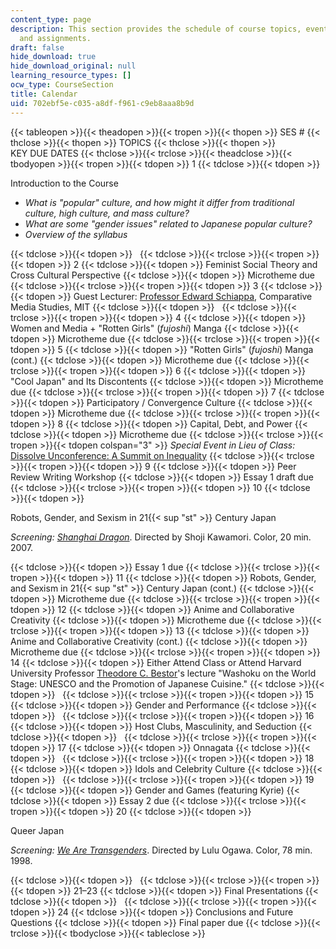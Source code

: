 ```yaml
---
content_type: page
description: This section provides the schedule of course topics, events, screenings,
  and assignments.
draft: false
hide_download: true
hide_download_original: null
learning_resource_types: []
ocw_type: CourseSection
title: Calendar
uid: 702ebf5e-c035-a8df-f961-c9eb8aaa8b9d
---
```

{{< tableopen >}}{{< theadopen >}}{{< tropen >}}{{< thopen >}}
SES #
{{< thclose >}}{{< thopen >}}
TOPICS
{{< thclose >}}{{< thopen >}}
KEY DUE DATES
{{< thclose >}}{{< trclose >}}{{< theadclose >}}{{< tbodyopen >}}{{< tropen >}}{{< tdopen >}}
1
{{< tdclose >}}{{< tdopen >}}

Introduction to the Course

- *What is "popular" culture, and how might it differ from traditional culture, high culture, and mass culture?*
- *What are some "gender issues" related to Japanese popular culture?*
- *Overview of the syllabus*

{{< tdclose >}}{{< tdopen >}}
 
{{< tdclose >}}{{< trclose >}}{{< tropen >}}{{< tdopen >}}
2
{{< tdclose >}}{{< tdopen >}}
Feminist Social Theory and Cross Cultural Perspective
{{< tdclose >}}{{< tdopen >}}
Microtheme due
{{< tdclose >}}{{< trclose >}}{{< tropen >}}{{< tdopen >}}
3
{{< tdclose >}}{{< tdopen >}}
Guest Lecturer: [Professor Edward Schiappa](http://cmsw.mit.edu/profile/ed-schiappa/), Comparative Media Studies, MIT
{{< tdclose >}}{{< tdopen >}}
 
{{< tdclose >}}{{< trclose >}}{{< tropen >}}{{< tdopen >}}
4
{{< tdclose >}}{{< tdopen >}}
Women and Media + "Rotten Girls" (*fujoshi*) Manga
{{< tdclose >}}{{< tdopen >}}
Microtheme due
{{< tdclose >}}{{< trclose >}}{{< tropen >}}{{< tdopen >}}
5
{{< tdclose >}}{{< tdopen >}}
"Rotten Girls" (*fujoshi*) Manga (cont.)
{{< tdclose >}}{{< tdopen >}}
Microtheme due
{{< tdclose >}}{{< trclose >}}{{< tropen >}}{{< tdopen >}}
6
{{< tdclose >}}{{< tdopen >}}
"Cool Japan" and Its Discontents
{{< tdclose >}}{{< tdopen >}}
Microtheme due
{{< tdclose >}}{{< trclose >}}{{< tropen >}}{{< tdopen >}}
7
{{< tdclose >}}{{< tdopen >}}
Participatory / Convergence Culture
{{< tdclose >}}{{< tdopen >}}
Microtheme due
{{< tdclose >}}{{< trclose >}}{{< tropen >}}{{< tdopen >}}
8
{{< tdclose >}}{{< tdopen >}}
Capital, Debt, and Power
{{< tdclose >}}{{< tdopen >}}
Microtheme due
{{< tdclose >}}{{< trclose >}}{{< tropen >}}{{< tdopen colspan="3" >}}
*Special Event in Lieu of Class:* [Dissolve Unconference: A Summit on Inequality](http://cmsw.mit.edu/event/dissolve-unconference-a-summit-on-inequality/)
{{< tdclose >}}{{< trclose >}}{{< tropen >}}{{< tdopen >}}
9
{{< tdclose >}}{{< tdopen >}}
Peer Review Writing Workshop
{{< tdclose >}}{{< tdopen >}}
Essay 1 draft due
{{< tdclose >}}{{< trclose >}}{{< tropen >}}{{< tdopen >}}
10
{{< tdclose >}}{{< tdopen >}}

Robots, Gender, and Sexism in 21{{< sup "st" >}} Century Japan

*Screening:* [*Shanghai Dragon*](http://www.animenewsnetwork.com/encyclopedia/anime.php?id=5840). Directed by Shoji Kawamori. Color, 20 min. 2007.

{{< tdclose >}}{{< tdopen >}}
Essay 1 due
{{< tdclose >}}{{< trclose >}}{{< tropen >}}{{< tdopen >}}
11
{{< tdclose >}}{{< tdopen >}}
Robots, Gender, and Sexism in 21{{< sup "st" >}} Century Japan (cont.)
{{< tdclose >}}{{< tdopen >}}
Microtheme due
{{< tdclose >}}{{< trclose >}}{{< tropen >}}{{< tdopen >}}
12
{{< tdclose >}}{{< tdopen >}}
Anime and Collaborative Creativity
{{< tdclose >}}{{< tdopen >}}
Microtheme due
{{< tdclose >}}{{< trclose >}}{{< tropen >}}{{< tdopen >}}
13
{{< tdclose >}}{{< tdopen >}}
Anime and Collaborative Creativity (cont.)
{{< tdclose >}}{{< tdopen >}}
Microtheme due
{{< tdclose >}}{{< trclose >}}{{< tropen >}}{{< tdopen >}}
14
{{< tdclose >}}{{< tdopen >}}
Either Attend Class or Attend Harvard University Professor [Theodore C. Bestor](http://scholar.harvard.edu/bestor)'s lecture "Washoku on the World Stage: UNESCO and the Promotion of Japanese Cuisine."
{{< tdclose >}}{{< tdopen >}}
 
{{< tdclose >}}{{< trclose >}}{{< tropen >}}{{< tdopen >}}
15
{{< tdclose >}}{{< tdopen >}}
Gender and Performance
{{< tdclose >}}{{< tdopen >}}
 
{{< tdclose >}}{{< trclose >}}{{< tropen >}}{{< tdopen >}}
16
{{< tdclose >}}{{< tdopen >}}
Host Clubs, Masculinity, and Seduction
{{< tdclose >}}{{< tdopen >}}
 
{{< tdclose >}}{{< trclose >}}{{< tropen >}}{{< tdopen >}}
17
{{< tdclose >}}{{< tdopen >}}
Onnagata
{{< tdclose >}}{{< tdopen >}}
 
{{< tdclose >}}{{< trclose >}}{{< tropen >}}{{< tdopen >}}
18
{{< tdclose >}}{{< tdopen >}}
Idols and Celebrity Culture
{{< tdclose >}}{{< tdopen >}}
 
{{< tdclose >}}{{< trclose >}}{{< tropen >}}{{< tdopen >}}
19
{{< tdclose >}}{{< tdopen >}}
Gender and Games (featuring Kyrie)
{{< tdclose >}}{{< tdopen >}}
Essay 2 due
{{< tdclose >}}{{< trclose >}}{{< tropen >}}{{< tdopen >}}
20
{{< tdclose >}}{{< tdopen >}}

Queer Japan

*Screening:* [*We Are Transgenders*](http://www.tcm.com/tcmdb/title/522589/We-Are-Transgenders/). Directed by Lulu Ogawa. Color, 78 min. 1998.

{{< tdclose >}}{{< tdopen >}}
 
{{< tdclose >}}{{< trclose >}}{{< tropen >}}{{< tdopen >}}
21–23
{{< tdclose >}}{{< tdopen >}}
Final Presentations
{{< tdclose >}}{{< tdopen >}}
 
{{< tdclose >}}{{< trclose >}}{{< tropen >}}{{< tdopen >}}
24
{{< tdclose >}}{{< tdopen >}}
Conclusions and Future Questions
{{< tdclose >}}{{< tdopen >}}
Final paper due
{{< tdclose >}}{{< trclose >}}{{< tbodyclose >}}{{< tableclose >}}